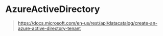 # AzureActiveDirectory

> https://docs.microsoft.com/en-us/rest/api/datacatalog/create-an-azure-active-directory-tenant

